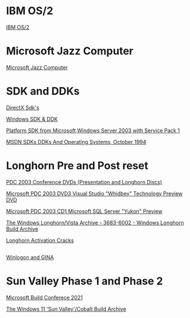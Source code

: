 # IBM OS/2

[IBM OS/2](https://en.wikipedia.org/wiki/OS/2)


# Microsoft Jazz Computer 

[Microsoft Jazz Computer](https://dbpedia.org/page/Jazz_(computer))


# SDK and DDKs

[DirectX Sdk's](https://archive.org/details/directxsdks)

[Windows SDK & DDK](https://winworldpc.com/product/windows-sdk-ddk/windows-1x)

[Platform SDK from Microsoft Windows Server 2003 with Service Pack 1](https://archive.org/details/platform-sdk-from-microsoft-windows-server-2003-with-service-pack-1-april-2005-edition-english)

[MSDN SDKs DDKs And Operating Systems, October 1994](https://archive.org/details/MSDNOctober1994)


# Longhorn Pre and Post reset

[PDC 2003 Conference DVDs (Presentation and Longhorn Discs)](https://archive.org/details/pdc-2003-conference-dvds-presentation-and-longhorn-discs)

[Microsoft PDC 2003 DVD3 Visual Studio "Whidbey" Technology Preview DVD](https://archive.org/details/vsenard1)

[Microsoft PDC 2003 CD1  Microsoft SQL Server "Yukon" Preview](https://archive.org/details/yukonpdc)

[The Windows Longhorn/Vista Archive - 3683-6002 - Windows Longhorn Build Archive](https://archive.org/details/thelonghornarchive)

[Longhorn Activation Cracks](https://longhorn.ms/activation-cracks/)

##

[Winlogon and GINA](https://learn.microsoft.com/en-us/windows/win32/secauthn/winlogon-and-gina)


# Sun Valley Phase 1 and Phase 2

[Microsoft Build Conferece 2021]()

[The Windows 11 'Sun Valley'/Cobalt Build Archive](https://archive.org/details/windows-10-11-sunvalley-archive)